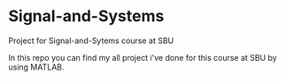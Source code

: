 # Signal-and-Systems
Project for Signal-and-Sytems course at SBU


In this repo you can find my all project i've done for this course at SBU by using MATLAB.
